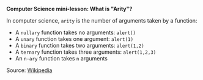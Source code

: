 **Computer Science mini-lesson: What is "Arity"?**

In computer science, `arity` is the number of arguments taken by a function:

- A `nullary` function takes no arguments: `alert()`
- A `unary` function takes one argument: `alert(1)`
- A `binary` function takes two arguments: `alert(1,2)`
- A `ternary` function takes three arguments: `alert(1,2,3)`
- An `n-ary` function takes `n` arguments

Source: [Wikipedia](https://en.wikipedia.org/wiki/Arity)